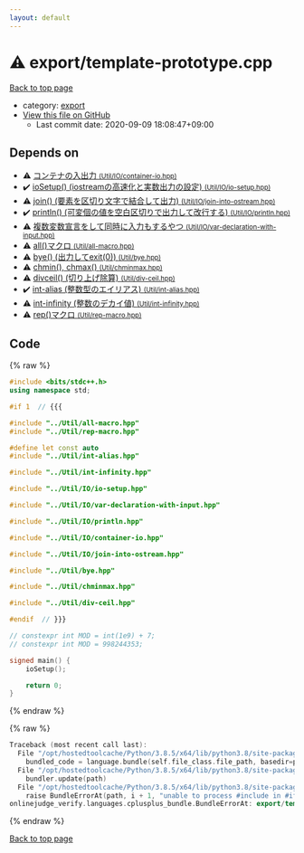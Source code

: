 ```yaml
---
layout: default
---
```


<!-- mathjax config similar to math.stackexchange -->
<script type="text/javascript" async
  src="https://cdnjs.cloudflare.com/ajax/libs/mathjax/2.7.5/MathJax.js?config=TeX-MML-AM_CHTML">
</script>
<script type="text/x-mathjax-config">
  MathJax.Hub.Config({
    TeX: { equationNumbers: { autoNumber: "AMS" }},
    tex2jax: {
      inlineMath: [ ['$','$'] ],
      processEscapes: true
    },
    "HTML-CSS": { matchFontHeight: false },
    displayAlign: "left",
    displayIndent: "2em"
  });
</script>

<script type="text/javascript" src="https://cdnjs.cloudflare.com/ajax/libs/jquery/3.4.1/jquery.min.js"></script>
<script src="https://cdn.jsdelivr.net/npm/jquery-balloon-js@1.1.2/jquery.balloon.min.js" integrity="sha256-ZEYs9VrgAeNuPvs15E39OsyOJaIkXEEt10fzxJ20+2I=" crossorigin="anonymous"></script>
<script type="text/javascript" src="../../assets/js/copy-button.js"></script>
<link rel="stylesheet" href="../../assets/css/copy-button.css" />


# :warning: export/template-prototype.cpp

<a href="../../index.html">Back to top page</a>

* category: <a href="../../index.html#b2507468f95156358fa490fd543ad2f0">export</a>
* <a href="{{ site.github.repository_url }}/blob/master/export/template-prototype.cpp">View this file on GitHub</a>
    - Last commit date: 2020-09-09 18:08:47+09:00




## Depends on

* :warning: <a href="../Util/IO/container-io.hpp.html">コンテナの入出力 <small>(Util/IO/container-io.hpp)</small></a>
* :heavy_check_mark: <a href="../Util/IO/io-setup.hpp.html">ioSetup() (iostreamの高速化と実数出力の設定) <small>(Util/IO/io-setup.hpp)</small></a>
* :warning: <a href="../Util/IO/join-into-ostream.hpp.html">join() (要素を区切り文字で結合して出力) <small>(Util/IO/join-into-ostream.hpp)</small></a>
* :heavy_check_mark: <a href="../Util/IO/println.hpp.html">println() (可変個の値を空白区切りで出力して改行する) <small>(Util/IO/println.hpp)</small></a>
* :warning: <a href="../Util/IO/var-declaration-with-input.hpp.html">複数変数宣言をして同時に入力もするやつ <small>(Util/IO/var-declaration-with-input.hpp)</small></a>
* :warning: <a href="../Util/all-macro.hpp.html">all()マクロ <small>(Util/all-macro.hpp)</small></a>
* :warning: <a href="../Util/bye.hpp.html">bye() (出力してexit(0)) <small>(Util/bye.hpp)</small></a>
* :warning: <a href="../Util/chminmax.hpp.html">chmin(), chmax() <small>(Util/chminmax.hpp)</small></a>
* :warning: <a href="../Util/div-ceil.hpp.html">divceil() (切り上げ除算) <small>(Util/div-ceil.hpp)</small></a>
* :heavy_check_mark: <a href="../Util/int-alias.hpp.html">int-alias (整数型のエイリアス) <small>(Util/int-alias.hpp)</small></a>
* :warning: <a href="../Util/int-infinity.hpp.html">int-infinity (整数のデカイ値) <small>(Util/int-infinity.hpp)</small></a>
* :warning: <a href="../Util/rep-macro.hpp.html">rep()マクロ <small>(Util/rep-macro.hpp)</small></a>


## Code

<a id="unbundled"></a>
{% raw %}
```cpp
#include <bits/stdc++.h>
using namespace std;

#if 1  // {{{

#include "../Util/all-macro.hpp"
#include "../Util/rep-macro.hpp"

#define let const auto
#include "../Util/int-alias.hpp"

#include "../Util/int-infinity.hpp"

#include "../Util/IO/io-setup.hpp"

#include "../Util/IO/var-declaration-with-input.hpp"

#include "../Util/IO/println.hpp"

#include "../Util/IO/container-io.hpp"

#include "../Util/IO/join-into-ostream.hpp"

#include "../Util/bye.hpp"

#include "../Util/chminmax.hpp"

#include "../Util/div-ceil.hpp"

#endif  // }}}

// constexpr int MOD = int(1e9) + 7;
// constexpr int MOD = 998244353;

signed main() {
    ioSetup();

    return 0;
}

```
{% endraw %}

<a id="bundled"></a>
{% raw %}
```cpp
Traceback (most recent call last):
  File "/opt/hostedtoolcache/Python/3.8.5/x64/lib/python3.8/site-packages/onlinejudge_verify/docs.py", line 349, in write_contents
    bundled_code = language.bundle(self.file_class.file_path, basedir=pathlib.Path.cwd())
  File "/opt/hostedtoolcache/Python/3.8.5/x64/lib/python3.8/site-packages/onlinejudge_verify/languages/cplusplus.py", line 185, in bundle
    bundler.update(path)
  File "/opt/hostedtoolcache/Python/3.8.5/x64/lib/python3.8/site-packages/onlinejudge_verify/languages/cplusplus_bundle.py", line 398, in update
    raise BundleErrorAt(path, i + 1, "unable to process #include in #if / #ifdef / #ifndef other than include guards")
onlinejudge_verify.languages.cplusplus_bundle.BundleErrorAt: export/template-prototype.cpp: line 6: unable to process #include in #if / #ifdef / #ifndef other than include guards

```
{% endraw %}

<a href="../../index.html">Back to top page</a>

